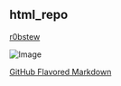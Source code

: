 ## html_repo
[r0bstew](https://r0bstew.github.io/b3rto/)

![Image](http://bit.ly/2s0TAqI)

[GitHub Flavored Markdown](https://guides.github.com/features/mastering-markdown/)

